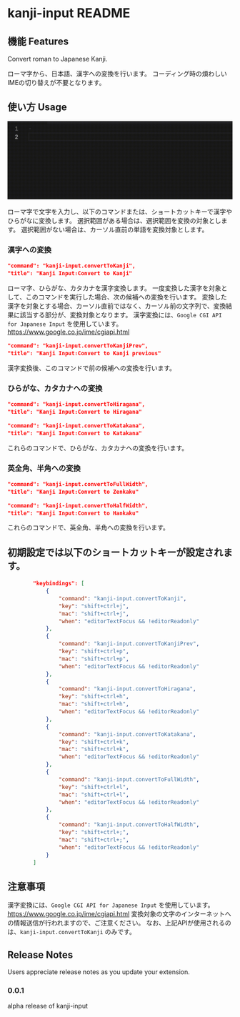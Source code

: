 # kanji-input README

## 機能 Features

Convert roman to Japanese Kanji.

ローマ字から、日本語、漢字への変換を行います。
コーディング時の煩わしいIMEの切り替えが不要となります。

## 使い方 Usage

![使い方](image/kanji-input-usage.gif "usage")

ローマ字で文字を入力し、以下のコマンドまたは、ショートカットキーで漢字やひらがなに変換します。
選択範囲がある場合は、選択範囲を変換の対象とします。
選択範囲がない場合は、カーソル直前の単語を変換対象とします。

### 漢字への変換

```json
"command": "kanji-input.convertToKanji",
"title": "Kanji Input:Convert to Kanji"
```

ローマ字、ひらがな、カタカナを漢字変換します。
一度変換した漢字を対象として、このコマンドを実行した場合、次の候補への変換を行います。
変換した漢字を対象とする場合、カーソル直前ではなく、カーソル前の文字列で、変換結果に該当する部分が、変換対象となります。
漢字変換には、`Google CGI API for Japanese Input` を使用しています。
https://www.google.co.jp/ime/cgiapi.html

```json
"command": "kanji-input.convertToKanjiPrev",
"title": "Kanji Input:Convert to Kanji previous"
```

漢字変換後、このコマンドで前の候補への変換を行います。

### ひらがな、カタカナへの変換

```json
"command": "kanji-input.convertToHiragana",
"title": "Kanji Input:Convert to Hiragana"
```

```json
"command": "kanji-input.convertToKatakana",
"title": "Kanji Input:Convert to Katakana"
```

これらのコマンドで、ひらがな、カタカナへの変換を行います。

### 英全角、半角への変換

```json
"command": "kanji-input.convertToFullWidth",
"title": "Kanji Input:Convert to Zenkaku"
```

```json
"command": "kanji-input.convertToHalfWidth",
"title": "Kanji Input:Convert to Hankaku"
```

これらのコマンドで、英全角、半角への変換を行います。

## 初期設定では以下のショートカットキーが設定されます。

```json
        "keybindings": [
            {
                "command": "kanji-input.convertToKanji",
                "key": "shift+ctrl+j",
                "mac": "shift+ctrl+j",
                "when": "editorTextFocus && !editorReadonly"
            },
            {
                "command": "kanji-input.convertToKanjiPrev",
                "key": "shift+ctrl+p",
                "mac": "shift+ctrl+p",
                "when": "editorTextFocus && !editorReadonly"
            },
            {
                "command": "kanji-input.convertToHiragana",
                "key": "shift+ctrl+h",
                "mac": "shift+ctrl+h",
                "when": "editorTextFocus && !editorReadonly"
            },
            {
                "command": "kanji-input.convertToKatakana",
                "key": "shift+ctrl+k",
                "mac": "shift+ctrl+k",
                "when": "editorTextFocus && !editorReadonly"
            },
            {
                "command": "kanji-input.convertToFullWidth",
                "key": "shift+ctrl+l",
                "mac": "shift+ctrl+l",
                "when": "editorTextFocus && !editorReadonly"
            },
            {
                "command": "kanji-input.convertToHalfWidth",
                "key": "shift+ctrl+;",
                "mac": "shift+ctrl+;",
                "when": "editorTextFocus && !editorReadonly"
            }
        ]
```

## 注意事項

漢字変換には、`Google CGI API for Japanese Input` を使用しています。
https://www.google.co.jp/ime/cgiapi.html
変換対象の文字のインターネットへの情報送信が行われますので、ご注意ください。
なお、上記APIが使用されるのは、`kanji-input.convertToKanji` のみです。

## Release Notes

Users appreciate release notes as you update your extension.

### 0.0.1

alpha release of kanji-input
